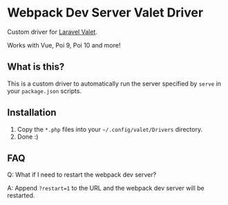 # Webpack Dev Server Valet Driver

Custom driver for [Laravel Valet](https://laravel.com/docs/master/valet).

Works with Vue, Poi 9, Poi 10 and more!

## What is this?

This is a custom driver to automatically run the server specified by `serve` in your `package.json` scripts.

## Installation

1. Copy the `*.php` files into your `~/.config/valet/Drivers` directory.
2. Done :)

## FAQ

Q: What if I need to restart the webpack dev server?

A: Append `?restart=1` to the URL and the webpack dev server will be restarted.
